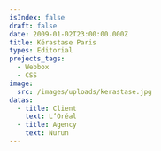 ```yaml
---
isIndex: false
draft: false
date: 2009-01-02T23:00:00.000Z
title: Kérastase Paris
types: Editorial
projects_tags:
  - Webbox
  - CSS
image:
  src: /images/uploads/kerastase.jpg
datas:
  - title: Client
    text: L’Oréal
  - title: Agency
    text: Nurun
---
```

